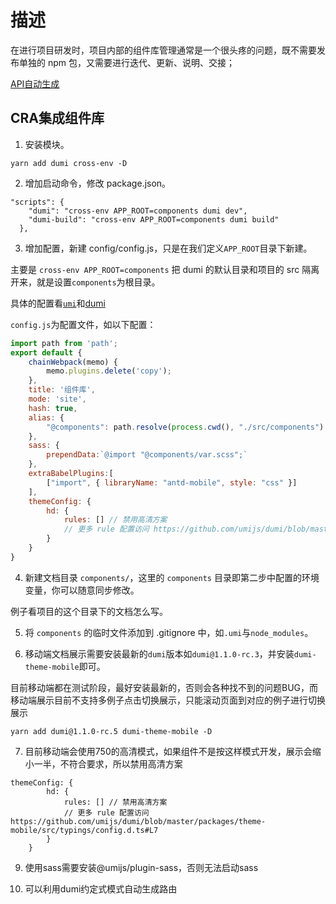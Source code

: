 # 描述

在进行项目研发时，项目内部的组件库管理通常是一个很头疼的问题，既不需要发布单独的 npm 包，又需要进行迭代、更新、说明、交接；

[API自动生成](https://d.umijs.org/zh-CN/lab#%E7%BB%84%E4%BB%B6-api-%E8%87%AA%E5%8A%A8%E7%94%9F%E6%88%90)

## CRA集成组件库

1. 安装模块。

```
yarn add dumi cross-env -D
```

2. 增加启动命令，修改 package.json。

```
"scripts": {
    "dumi": "cross-env APP_ROOT=components dumi dev",
    "dumi-build": "cross-env APP_ROOT=components dumi build"
  },
```

3. 增加配置，新建 config/config.js，只是在我们定义`APP_ROOT`目录下新建。

主要是 `cross-env APP_ROOT=components` 把 dumi 的默认目录和项目的 src 隔离开来，就是设置`components`为根目录。

具体的配置看[`umi`](https://umijs.org/config#extrababelplugins)和[dumi](https://d.umijs.org/zh-CN/config)

`config.js`为配置文件，如以下配置：
```js
import path from 'path';
export default {
    chainWebpack(memo) {
        memo.plugins.delete('copy');
    },
    title: '组件库',
    mode: 'site',
    hash: true,
    alias: {
        "@components": path.resolve(process.cwd(), "./src/components")
    },
    sass: {
        prependData:`@import "@components/var.scss";`
    },
    extraBabelPlugins:[
        ["import", { libraryName: "antd-mobile", style: "css" }]
    ],
    themeConfig: {
        hd: {
            rules: [] // 禁用高清方案
            // 更多 rule 配置访问 https://github.com/umijs/dumi/blob/master/packages/theme-mobile/src/typings/config.d.ts#L7
        }
    }
}
```

4. 新建文档目录 `components/`，这里的 `components` 目录即第二步中配置的环境变量，你可以随意同步修改。

例子看项目的这个目录下的文档怎么写。

5. 将 `components` 的临时文件添加到 .gitignore 中，如`.umi`与`node_modules`。

6. 移动端文档展示需要安装最新的`dumi`版本如`dumi@1.1.0-rc.3`，并安装`dumi-theme-mobile`即可。

目前移动端都在测试阶段，最好安装最新的，否则会各种找不到的问题BUG，而移动端展示目前不支持多例子点击切换展示，只能滚动页面到对应的例子进行切换展示

```shell
yarn add dumi@1.1.0-rc.5 dumi-theme-mobile -D
```

7. 目前移动端会使用750的高清模式，如果组件不是按这样模式开发，展示会缩小一半，不符合要求，所以禁用高清方案

```
themeConfig: {
        hd: {
            rules: [] // 禁用高清方案
            // 更多 rule 配置访问 https://github.com/umijs/dumi/blob/master/packages/theme-mobile/src/typings/config.d.ts#L7
        }
    }
```

9. 使用sass需要安装@umijs/plugin-sass，否则无法启动sass

8. 可以利用dumi约定式模式自动生成路由
